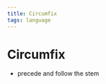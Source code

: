 ```yaml
---
title: Circumfix
tags: language
---
```


# Circumfix
- precede and follow the stem






























































